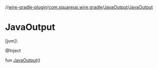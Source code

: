 //[wire-gradle-plugin](../../../index.md)/[com.squareup.wire.gradle](../index.md)/[JavaOutput](index.md)/[JavaOutput](-java-output.md)

# JavaOutput

[jvm]\

@Inject

fun [JavaOutput](-java-output.md)()
